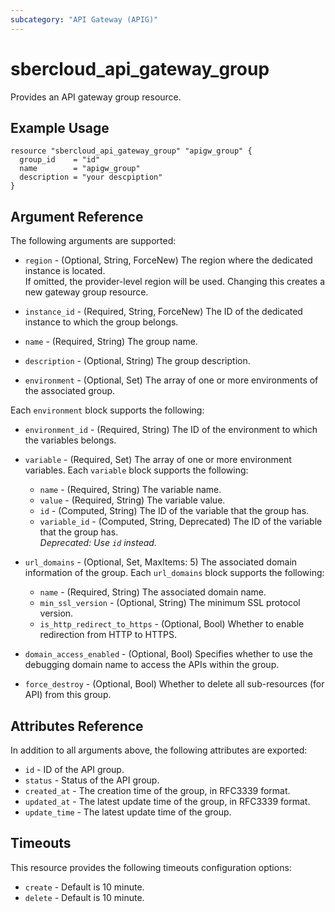 ```yaml
---
subcategory: "API Gateway (APIG)"
---
```


# sbercloud\_api\_gateway\_group

Provides an API gateway group resource.

## Example Usage

```hcl
resource "sbercloud_api_gateway_group" "apigw_group" {
  group_id    = "id"
  name        = "apigw_group"
  description = "your descpiption"
}
```

## Argument Reference

The following arguments are supported:

* `region` - (Optional, String, ForceNew) The region where the dedicated instance is located.  
  If omitted, the provider-level region will be used. Changing this creates a new gateway group resource.

* `instance_id` - (Required, String, ForceNew) The ID of the dedicated instance to which the group belongs.

* `name` - (Required, String) The group name.

* `description` - (Optional, String) The group description.

* `environment` - (Optional, Set) The array of one or more environments of the associated group. 

Each `environment` block supports the following:

* `environment_id` - (Required, String) The ID of the environment to which the variables belongs.
* `variable` - (Required, Set) The array of one or more environment variables. Each `variable` block supports the following:
    * `name` - (Required, String) The variable name.
    * `value` - (Required, String) The variable value.
    * `id` - (Computed, String) The ID of the variable that the group has.
    * `variable_id` - (Computed, String, Deprecated) The ID of the variable that the group has.  
      _Deprecated: Use `id` instead._

* `url_domains` - (Optional, Set, MaxItems: 5) The associated domain information of the group. Each `url_domains` block supports the following:
    * `name` - (Required, String) The associated domain name.
    * `min_ssl_version` - (Optional, String) The minimum SSL protocol version.
    * `is_http_redirect_to_https` - (Optional, Bool) Whether to enable redirection from HTTP to HTTPS.

* `domain_access_enabled` - (Optional, Bool) Specifies whether to use the debugging domain name to access the APIs within the group.

* `force_destroy` - (Optional, Bool) Whether to delete all sub-resources (for API) from this group.

## Attributes Reference

In addition to all arguments above, the following attributes are exported:

* `id` - ID of the API group.
* `status` - Status of the API group.
* `created_at` - The creation time of the group, in RFC3339 format.
* `updated_at` - The latest update time of the group, in RFC3339 format.
* `update_time` - The latest update time of the group.


## Timeouts
This resource provides the following timeouts configuration options:
- `create` - Default is 10 minute.
- `delete` - Default is 10 minute.

